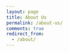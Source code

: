 ```yaml
---
layout: page
title: About Us
permalink: /about-us/
comments: true
redirect_from:
  - /about/
---
```

